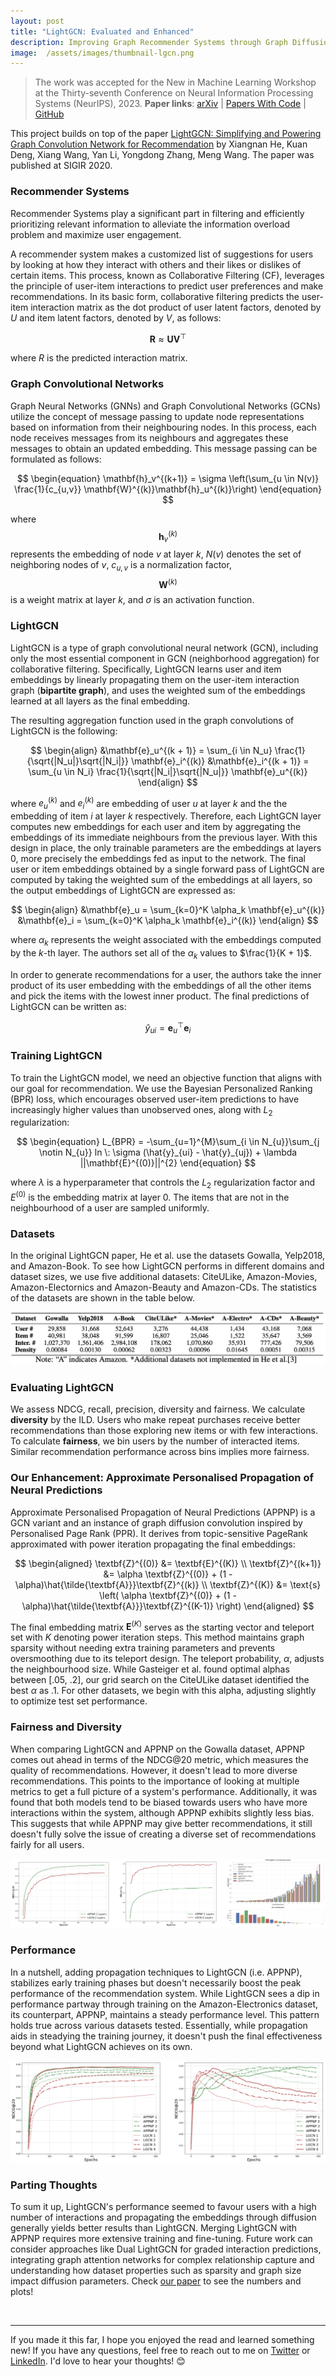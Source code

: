 ```yaml
---
layout: post
title: "LightGCN: Evaluated and Enhanced"
description: Improving Graph Recommender Systems through Graph Diffusion.
image:  /assets/images/thumbnail-lgcn.png
---
```



> The work was accepted for the New in Machine Learning Workshop at the Thirty-seventh Conference on Neural Information Processing Systems (NeurIPS), 2023.
> **Paper links**: [arXiv](https://arxiv.org/abs/2312.16183) | [Papers With Code](https://paperswithcode.com/paper/lightgcn-evaluated-and-enhanced) | [GitHub](https://github.com/lucapantea/LightGCN)

This project builds on top of the paper [LightGCN: Simplifying and Powering Graph Convolution Network for Recommendation](https://arxiv.org/abs/2002.02126) by Xiangnan He, Kuan Deng, Xiang Wang, Yan Li, Yongdong Zhang, Meng Wang. The paper was published at SIGIR 2020.

### Recommender Systems
Recommender Systems play a significant part in filtering and efficiently prioritizing relevant information to alleviate the information overload problem and maximize user engagement.

A recommender system makes a customized list of suggestions for users by looking at how they interact with others and their likes or dislikes of certain items. This process, known as Collaborative Filtering (CF), leverages the principle of user-item interactions to predict user preferences and make recommendations. In its basic form, collaborative filtering predicts the user-item interaction matrix as the dot product of user latent factors, denoted by $U$ and item latent factors, denoted by $V$, as follows:

$$
\begin{equation}
    \mathbf{R} \approx \mathbf{UV}^\top
\end{equation} 
$$

where $R$ is the predicted interaction matrix.


### Graph Convolutional Networks
Graph Neural Networks (GNNs) and Graph Convolutional Networks (GCNs) utilize the concept of message passing to update node representations based on information from their neighbouring nodes. In this process, each node receives messages from its neighbours and aggregates these messages to obtain an updated embedding. This message passing can be formulated as follows:

$$
\begin{equation}
    \mathbf{h}_v^{(k+1)} = \sigma \left(\sum_{u \in N(v)} \frac{1}{c_{u,v}} \mathbf{W}^{(k)}\mathbf{h}_u^{(k)}\right) 
\end{equation}
$$

where $$\mathbf{h}_v^{(k)}$$ represents the embedding of node $v$ at layer $k$, $N(v)$ denotes the set of neighboring nodes of $v$, $c_{u,v}$ is a normalization factor, $$\textbf{W}^{(k)}$$ is a weight matrix at layer $k$, and $\sigma$ is an activation function.


### LightGCN
LightGCN is a type of graph convolutional neural network (GCN), including only the most essential component in GCN (neighborhood aggregation) for collaborative filtering. Specifically, LightGCN learns user and item embeddings by linearly propagating them on the user-item interaction graph (**bipartite graph**), and uses the weighted sum of the embeddings learned at all layers as the final embedding.

The resulting aggregation function used in the graph convolutions of LightGCN is the following:

$$
\begin{align}
    &\mathbf{e}_u^{(k + 1)} = \sum_{i \in N_u} \frac{1}{\sqrt{|N_u|}\sqrt{|N_i|}} \mathbf{e}_i^{(k)}  
    &\mathbf{e}_i^{(k + 1)} = \sum_{u \in N_i} \frac{1}{\sqrt{|N_i|}\sqrt{|N_u|}} \mathbf{e}_u^{(k)}
\end{align}
$$

where $e_u^{(k)}$ and $e_i^{(k)}$ are embedding of user $u$ at layer $k$ and the the embedding of item $i$ at layer $k$ respectively. Therefore, each LightGCN layer computes new embeddings for each user and item by aggregating the embeddings of its immediate neighbours from the previous layer. With this design in place, the only trainable parameters are the embeddings at layers 0, more precisely the embeddings fed as input to the network. The final user or item embeddings obtained by a single forward pass of LightGCN are computed by taking the weighted sum of the embeddings at all layers, so the output embeddings of LightGCN are expressed as:

$$
\begin{align}
    &\mathbf{e}_u = \sum_{k=0}^K \alpha_k \mathbf{e}_u^{(k)}
    &\mathbf{e}_i = \sum_{k=0}^K \alpha_k \mathbf{e}_i^{(k)}
\end{align}
$$

where $\alpha_k$ represents the weight associated with the embeddings computed by the $k$-th layer. The authors set all of the $\alpha_k$ values to $\frac{1}{K + 1}$.

In order to generate recommendations for a user, the authors take the inner product of its user embedding with the embeddings of all the other items and pick the items with the lowest inner product. The final predictions of LightGCN can be written as:

$$
\begin{equation}
    \hat{y}_{ui}=\mathbf{e}_u^\top \mathbf{e}_i
\end{equation}
$$

### Training LightGCN
To train the LightGCN model, we need an objective function that aligns with our goal for recommendation. We use the Bayesian Personalized Ranking (BPR) loss, which encourages observed user-item predictions to have increasingly higher values than unobserved ones, along with $L_2$ regularization:

$$
\begin{equation}
    L_{BPR} = -\sum_{u=1}^{M}\sum_{i \in N_{u}}\sum_{j \notin N_{u}} ln \: \sigma (\hat{y}_{ui} - \hat{y}_{uj}) + \lambda ||\mathbf{E}^{(0)}||^{2}
\end{equation}
$$

where $\lambda$ is a hyperparameter that controls the $L_2$ regularization factor and $E^{(0)}$ is the embedding matrix at layer 0. The items that are not in the neighbourhood of a user are sampled uniformly.

### Datasets
In the original LightGCN paper, He et al. use the datasets Gowalla, Yelp2018, and Amazon-Book. To see how LightGCN
performs in different domains and dataset sizes, we use five additional datasets: CiteULike, Amazon-Movies, Amazon-Electornics and Amazon-Beauty and Amazon-CDs. The statistics of the datasets are shown in the table below.

![Datasets Table](/assets/images/datasets-table.png)

### Evaluating LightGCN
We assess NDCG, recall, precision, diversity and fairness. We calculate **diversity** by the ILD. Users who make repeat purchases receive better recommendations than those exploring new items or with few interactions. To calculate **fairness**, we bin users by the number of interacted items. Similar recommendation performance across bins implies more fairness. 


### Our Enhancement: Approximate Personalised Propagation of Neural Predictions
Approximate Personalised Propagation of Neural Predictions (APPNP) is a GCN variant and an instance of graph diffusion convolution inspired by Personalised Page Rank (PPR). It derives from topic-sensitive PageRank approximated with power iteration propagating the final embeddings: 

$$
\begin{aligned}
    \textbf{Z}^{(0)} &= \textbf{E}^{(K)} \\
    \textbf{Z}^{(k+1)} &= \alpha \textbf{Z}^{(0)} + (1 - \alpha)\hat{\tilde{\textbf{A}}}\textbf{Z}^{(k)} \\
    \textbf{Z}^{(K)} &= \text{s} \left( \alpha \textbf{Z}^{(0)} + (1 - \alpha)\hat{\tilde{\textbf{A}}}\textbf{Z}^{(K-1)}  \right)
\end{aligned}
$$

The final embedding matrix $\textbf{E}^{(K)}$ serves as the starting vector and teleport set with $K$ denoting power iteration steps. This method maintains graph sparsity without needing extra training parameters and prevents oversmoothing due to its teleport design. The teleport probability, $\alpha$, adjusts the neighbourhood size. While Gasteiger et al. found optimal alphas between [.05, .2], our grid search on the CiteULike dataset identified the best $\alpha$ as .1. For other datasets, we begin with this alpha, adjusting slightly to optimize test set performance.

### Fairness and Diversity 
When comparing LightGCN and APPNP on the Gowalla dataset, APPNP comes out ahead in terms of the NDCG@20 metric, which measures the quality of recommendations. However, it doesn't lead to more diverse recommendations. This points to the importance of looking at multiple metrics to get a full picture of a system's performance. Additionally, it was found that both models tend to be biased towards users who have more interactions within the system, although APPNP exhibits slightly less bias. This suggests that while APPNP may give better recommendations, it still doesn't fully solve the issue of creating a diverse set of recommendations fairly for all users.

![Fairness and Diversity performance](/assets/images/fairness.png)

### Performance
In a nutshell, adding propagation techniques to LightGCN (i.e. APPNP), stabilizes early training phases but doesn't necessarily boost the peak performance of the recommendation system. While LightGCN sees a dip in performance partway through training on the Amazon-Electronics dataset, its counterpart, APPNP, maintains a steady performance level. This pattern holds true across various datasets tested. Essentially, while propagation aids in steadying the training journey, it doesn't push the final effectiveness beyond what LightGCN achieves on its own.

![APPNP performance](/assets/images/appnp.png)


### Parting Thoughts

To sum it up, LightGCN's performance seemed to favour users with a high number of interactions and propagating the embeddings through diffusion generally yields better results than LightGCN. Merging LightGCN with APPNP requires more extensive training and fine-tuning. Future work can consider approaches like Dual LightGCN for graded interaction predictions, integrating graph attention networks for complex relationship capture and understanding how dataset properties such as sparsity and graph size impact diffusion parameters. Check [our paper](https://github.com/lucapantea/LightGCN/blob/main/lightgcn_evaluated_and_enhanced.pdf) to see the numbers and plots!

<br>

___
If you made it this far, I hope you enjoyed the read and learned something new! If you have any questions, feel free to reach out to me on [Twitter](https://twitter.com/luca_pantea) or [LinkedIn](https://www.linkedin.com/in/luca-pantea/). I'd love to hear your thoughts! 😊










<!-- 
LightGCN is a type of graph convolutional neural network (GCN), including only the most essential component in GCN (neighborhood aggregation) for collaborative filtering. Specifically, LightGCN learns user and item embeddings by linearly propagating them on the user-item interaction graph, and uses the weighted sum of the embeddings learned at all layers as the final embedding.
 -->
